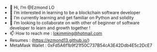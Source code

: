 - 👋 Hi, I’m @Ezmond LO
- 👀 I’m interested in learning to be a blockchain software developer
- 🌱 I’m currently learning and get familiar on Python and solidity
- 💞️ I’m looking to collaborate on with other of beginner of software developer to learn and growth together !
- 📫 How to reach me : lokimming@hotmail.com
- Resumes : (https://ezmond13.github.io/)
- MetaMask Wallet : 0xFd5A6f1b9f21f50C737B54cA3E42Ddb4E5c2DcE7
<!---
Ezmond13/Ezmond13 is a ✨ special ✨ repository because its `README.md` (this file) appears on your GitHub profile.
You can click the Preview link to take a look at your changes.
--->
